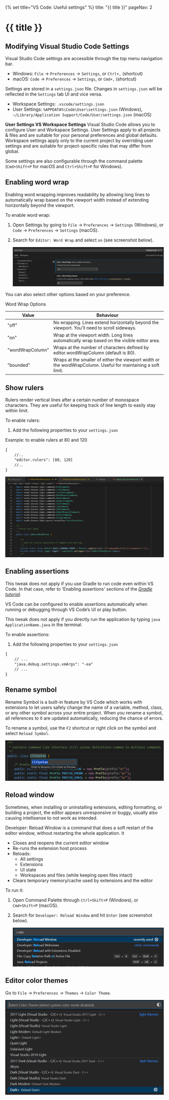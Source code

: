{% set title="VS Code: Useful settings" %}
<frontmatter>
  title: "{{ title }}"
  pageNav: 2
</frontmatter>

<include src="vscode.md#wip-warning" />

# {{ title }}


## Modifying Visual Studio Code Settings

Visual Studio Code settings are accessible through the top menu navigation bar.    
* Windows: `File` → `Preferences` → `Settings`, or `Ctrl+,` (shortcut)    
* macOS: `Code` → `Preferences` → `Settings`, or `Cmd+,` (shortcut)    

Settings are stored in a `settings.json` file. Changes in `settings.json` will be reflected in the `Settings` tab UI and vice versa.    
* Workspace Settings: `.vscode/settings.json`    
* User Settings: `%APPDATA%\Code\User\settings.json` (Windows), `~/Library/Application Support/Code/User/settings.json` (macOS)    

<box type="tip" seamless>

**User Settings VS Workspace Settings**
Visual Studio Code allows you to configure User and Workspace Settings. User Settings apply to all projects & files and are suitable for your personal preferences and global defaults. Workspace settings apply only to the current project by overriding user settings and are suitable for project-specific rules that may differ from global.
</box>

Some settings are also configurable through the command palette (`Cmd+Shift+P` for macOS and `Ctrl+Shift+P` for Windows).


## Enabling word wrap

Enabling word wrapping improves readability by allowing long lines to automatically wrap based on the viewport width instead of extending horizontally beyond the viewport.

To enable word wrap:
1. Open Settings by going to `File` → `Preferences` → `Settings` (Windows), or `Code` → `Preferences` → `Settings` (macOS).
1. Search for `Editor: Word Wrap` and select `on` (see screenshot below).

    ![](images/vscode/settings-word-wrap.png)

You can also select other options based on your preference.

Word Wrap Options

| Value | Behaviour |
| --- | --- |
|"off" | No wrapping. Lines extend horizontally beyond the viewport. You'll need to scroll sideways. |
| "on" | Wrap at the viewport width. Long lines automatically wrap based on the visible editor area. |
| "wordWrapColumn" | Wraps at the number of characters defined by editor.wordWrapColumn (default is 80). |
|"bounded" | Wraps at the smaller of either the viewport width or the wordWrapColumn. Useful for maintaining a soft limit. |



## Show rulers

Rulers render vertical lines after a certain number of monospace characters. They are useful for keeping track of line length to easily stay within limit.

To enable rulers:
1. Add the following properties to your `settings.json`

Example: to enable rulers at 80 and 120
```
{
    //..
    "editor.rulers": [80, 120]
    //..
}
```

![](images/vscode/rulers-80-120-example.png)


## Enabling assertions

<box type="warning" seamless>

This tweak does not apply if you use Gradle to run code even within VS Code. In that case, refer to 'Enabling assertions' sections of the [_Gradle tutorial_](gradle.html#enabling-assertions).
</box>

VS Code can be configured to enable assertions automatically when running or debugging through VS Code’s UI or play button.

<box type="warning" seamless>

This tweak does not apply if you directly run the application by typing `java ApplicationName.java` in the terminal.
</box>

To enable assertions:
1. Add the following properties to your `settings.json`
```
{
    // ...
    "java.debug.settings.vmArgs": "-ea"
    // ...
}
```
## Rename symbol

Rename Symbol is a built-in feature by VS Code which works with extensions to let users safely change the name of a variable, method, class, or any other symbol across your entire project. When you rename a symbol, all references to it are updated automatically, reducing the chance of errors.

To rename a symbol, use the `F2` shortcut or right click on the symbol and select `Reload Symbol`.

![](images/vscode/rename-symbol.png)

## Reload window

Sometimes, when installing or uninstalling extensions, editing formatting, or building a project, the editor appears unresponsive or buggy, usually also causing intellisense to not work as intended.

Developer: Reload Window is a command that does a soft restart of the editor window, without restarting the whole application. It
* Closes and reopens the current editor window
* Re-runs the extension host process
* Reloads:
    * All settings
    * Extensions
    * UI state
    * Workspaces and files (while keeping open files intact)
* Clears temporary memory/cache used by extensions and the editor

To run it:
1. Open Command Palette through `Ctrl+Shift+P` (Windows), or `Cmd+Shift+P` (macOS).
1. Search for `Developer: Reload Window` and hit `Enter` (see screenshot below).

    ![](images/vscode/reload-window.png)

## Editor color themes

Go to `File` → `Preferences` → `Themes` → `Color Theme`.

![](images/vscode/color-themes.png)
